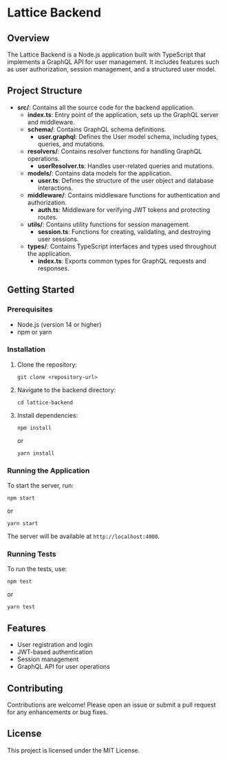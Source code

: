 # Lattice Backend

## Overview
The Lattice Backend is a Node.js application built with TypeScript that implements a GraphQL API for user management. It includes features such as user authorization, session management, and a structured user model.

## Project Structure
- **src/**: Contains all the source code for the backend application.
  - **index.ts**: Entry point of the application, sets up the GraphQL server and middleware.
  - **schema/**: Contains GraphQL schema definitions.
    - **user.graphql**: Defines the User model schema, including types, queries, and mutations.
  - **resolvers/**: Contains resolver functions for handling GraphQL operations.
    - **userResolver.ts**: Handles user-related queries and mutations.
  - **models/**: Contains data models for the application.
    - **user.ts**: Defines the structure of the user object and database interactions.
  - **middleware/**: Contains middleware functions for authentication and authorization.
    - **auth.ts**: Middleware for verifying JWT tokens and protecting routes.
  - **utils/**: Contains utility functions for session management.
    - **session.ts**: Functions for creating, validating, and destroying user sessions.
  - **types/**: Contains TypeScript interfaces and types used throughout the application.
    - **index.ts**: Exports common types for GraphQL requests and responses.

## Getting Started

### Prerequisites
- Node.js (version 14 or higher)
- npm or yarn

### Installation
1. Clone the repository:
   ```
   git clone <repository-url>
   ```
2. Navigate to the backend directory:
   ```
   cd lattice-backend
   ```
3. Install dependencies:
   ```
   npm install
   ```
   or
   ```
   yarn install
   ```

### Running the Application
To start the server, run:
```
npm start
```
or
```
yarn start
```
The server will be available at `http://localhost:4000`.

### Running Tests
To run the tests, use:
```
npm test
```
or
```
yarn test
```

## Features
- User registration and login
- JWT-based authentication
- Session management
- GraphQL API for user operations

## Contributing
Contributions are welcome! Please open an issue or submit a pull request for any enhancements or bug fixes.

## License
This project is licensed under the MIT License.